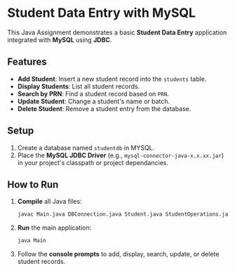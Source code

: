 # Student Data Entry with MySQL

This Java Assignment demonstrates a basic **Student Data Entry** application integrated with **MySQL** using **JDBC**.

## Features

- **Add Student**: Insert a new student record into the `students` table.
- **Display Students**: List all student records.
- **Search by PRN**: Find a student record based on `PRN`.
- **Update Student**: Change a student's name or batch.
- **Delete Student**: Remove a student entry from the database.

## Setup

 
1. Create a database named `studentdb` in MYSQL.
2. Place the **MySQL JDBC Driver** (e.g., `mysql-connector-java-x.x.xx.jar`) in your project's classpath or project dependancies.

## How to Run

1. **Compile** all Java files:
    ```bash
    javac Main.java DBConnection.java Student.java StudentOperations.java
    ```
2. **Run** the main application:
    ```bash
    java Main
    ```
3. Follow the **console prompts** to add, display, search, update, or delete student records.

 
